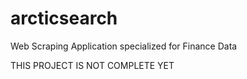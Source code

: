 # arcticsearch
Web Scraping Application specialized for Finance Data

THIS PROJECT IS NOT COMPLETE YET
